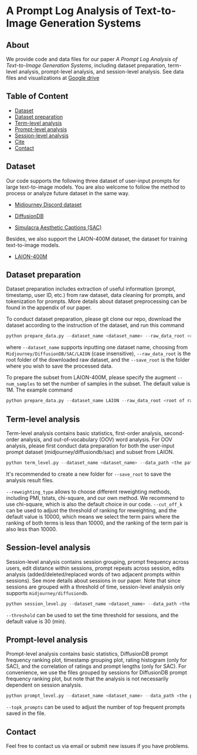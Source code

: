 # A Prompt Log Analysis of Text-to-Image Generation Systems

## About
We provide code and data files for our paper *A Prompt Log Analysis of Text-to-Image Generation Systems*, including dataset preparation, term-level analysis, prompt-level analysis, and session-level analysis. See data files and visualizations at [Google drive](https://drive.google.com/drive/folders/1iBYcQa2SoLFs6SF12BK3SgDTAZZVZv3x?usp=share_link)

## Table of Content
* [Dataset](#dataset)
* [Dataset preparation](#dataset-preparation)
* [Term-level analysis](#term-level)
* [Prompt-level analysis](#prompt-level)
* [Session-level analysis](#session-level)
* [Cite](#cite)
* [Contact](#contact)

## Dataset
Our code supports the following three dataset of user-input prompts for large text-to-image models. You are also welcome to follow the method to process or analyze future dataset in the same way.

* [Midjourney Discord dataset](https://www.kaggle.com/datasets/da9b9ba35ffbd86a5f97ccd068d3c74f5742cfe5f34f6aaf1f0f458d7694f55e)

* [DiffusionDB](https://huggingface.co/datasets/poloclub/diffusiondb)

* [Simulacra Aesthetic Captions (SAC)](https://github.com/JD-P/simulacra-aesthetic-captions)

Besides, we also support the LAION-400M dataset, the dataset for training text-to-image models.

* [LAION-400M](https://www.kaggle.com/datasets/romainbeaumont/laion400m)

## Dataset preparation
Dataset preparation includes extraction of useful information (prompt, timestamp, user ID, etc.) from raw dataset, data cleaning for prompts, and tokenization for prompts. More details about dataset preprocessing can be found in the appendix of our paper.

To conduct dataset preparation, please git clone our repo, download the dataset according to the instruction of the dataset, and run this command

```python
python prepare_data.py --dataset_name <dataset_name> --raw_data_root <root of raw dataset> --save_root <path of processed data files>
```
where `--dataset_name` supports inputting one dataset name, choosing from `Midjourney/DiffusionDB/SAC/LAION` (case insensitive), `--raw_data_root` is the root folder of the downloaded raw dataset, and the `--save_root` is the folder where you wish to save the processed data.

To prepare the subset from LAION-400M, please specify the augment `--num_samples` to set the number of samples in the subset. The default value is 1M. The example command

```python
python prepare_data.py --dataset_name LAION --raw_data_root <root of raw dataset> --save_root <path of processed data files> --num_samples 1000000
```

## Term-level analysis
Term-level analysis contains basic statistics, first-order analysis, second-order analysis, and out-of-vocabulary (OOV) word analysis. For OOV analysis, please first conduct data preparation for both the user-input prompt dataset (midjourney/diffusiondb/sac) and subset from LAION.

```python
python term_level.py --dataset_name <dataset_name> --data_path <the path of the tokenized file> --laion_path <the path of the tokenized file of LAION subset> --save_root <path of result data files>
```
It's recommended to create a new folder for `--save_root` to save the analysis result files.

`--reweighting_type` allows to choose different reweighting methods, including PMI, tstats, chi-square, and our own method. We recommend to use chi-square, which is also the default choice in our code.
`--cut_off_k` can be used to adjust the threshold of ranking for reweighting, and the default value is 10000, which means we select the term pairs where the ranking of both terms is less than 10000, and the ranking of the term pair is also less than 10000.

## Session-level analysis
Session-level analysis contains session grouping, prompt frequency across users, edit distance within sessions, prompt repeats across session, edits analysis (added/deleted/replaced words of two adjacent prompts within sessions). See more details about sessions in our paper. Note that since sessions are grouped with a threshold of time, session-level analysis only supports `midjourney/diffusiondb`.

```python
python session_level.py --dataset_name <dataset_name> --data_path <the path of the tokenized file> --session_df_path <path of session file> --threshold <the threshold used for session file>
```

`--threshold` can be used to set the time threshold for sessions, and the default value is 30 (min).

## Prompt-level analysis
Prompt-level analysis contains basic statistics, DiffusionDB prompt frequency ranking plot, timestamp grouping plot, rating histogram (only for SAC), and the correlation of ratings and prompt lengths (only for SAC). For convenience, we use the files grouped by sessions for DiffusionDB prompt frequency ranking plot, but note that the analysis is not necessarily dependent on session analysis.

```python
python prompt_level.py --dataset_name <dataset_name> --data_path <the path of the tokenized file> --session_df_path <path of session file> --save_root <path of result data files> --threshold <the threshold used for session file>
```

`--topk_prompts` can be used to adjust the number of top frequent prompts saved in the file.


<!-- ## Cite -->

## Contact
Feel free to contact us via email or submit new issues if you have problems.